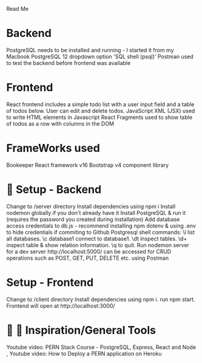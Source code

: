 Read Me 

Backend
=====================
PostgreSQL needs to be installed and running - I started it from my Macbook PostgreSQL 12 dropdown option 'SQL shell (psql)'
Postman used to test the backend before frontend was available

Frontend
=====================
React frontend includes a simple todo list with a user input field and a table of todos below. User can edit and delete todos.
JavaScript XML (JSX) used to write HTML elements in Javascript
React Fragments used to show table of todos as a row with columns in the DOM 

FrameWorks used 
=====================
Bookeeper
React framework v16
Bootstrap v4 component library 

💾 Setup - Backend
=====================

Change to /server directory
Install dependencies using npm i
Install nodemon globally if you don't already have it
Install PostgreSQL & run it (requires the password you created during installation)
Add database access credentials to db.js - recommend installing npm dotenv & using .env to hide credentials if commiting to Github
Postgresql shell commands: \l list all databases. \c database1 connect to database1. \dt inspect tables. \d+ inspect table & show relation information. \q to quit.
Run nodemon server for a dev server
http://localhost:5000/ can be accessed for CRUD operations such as POST, GET, PUT, DELETE etc. using Postman 

 Setup - Frontend
=====================
Change to /client directory
Install dependencies using npm i.
run npm start. Frontend will open at http://localhost:3000/ 

👏 🔧 Inspiration/General Tools 
=====================
Youtube video: PERN Stack Course - PostgreSQL, Express, React and Node , 
Youtube video: How to Deploy a PERN application on Heroku
